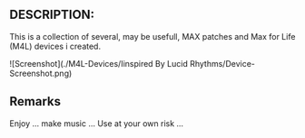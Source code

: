 ## DESCRIPTION:

This is a collection of several, may be usefull, MAX patches and Max for Life (M4L) devices i created.


![Screenshot](./M4L-Devices/Iinspired By Lucid Rhythms/Device-Screenshot.png)


## Remarks

Enjoy ... make music ... Use at your own risk ... 

